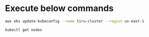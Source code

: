 # Execute below commands

```bash
aws eks update-kubeconfig --name tiru-cluster --region us-east-1

kubectl get nodes

